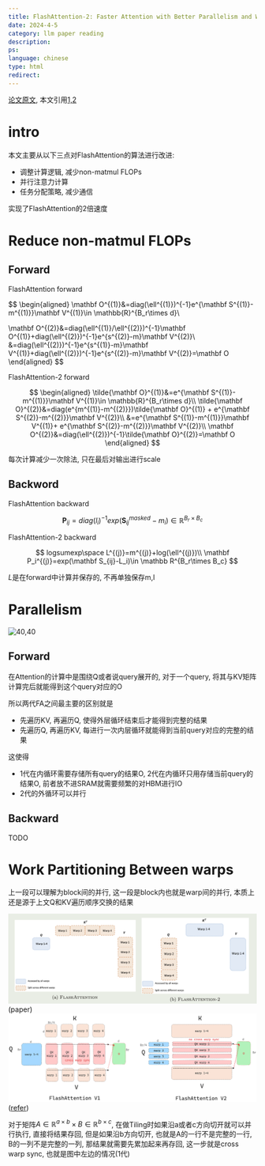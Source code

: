 ```yaml
---
title: FlashAttention-2: Faster Attention with Better Parallelism and Work Partitioning
date: 2024-4-5
category: llm paper reading
description:
ps:
language: chinese
type: html
redirect:
---
```


<a href="https://arxiv.org/pdf/2307.08691.pdf">论文原文</a>, 本文引用<a href="https://zhuanlan.zhihu.com/p/668888063">1,</a><a href="https://zhuanlan.zhihu.com/p/665170554">2</a>

# intro

本文主要从以下三点对FlashAttention的算法进行改进:

- 调整计算逻辑, 减少non-matmul FLOPs
- 并行注意力计算
- 任务分配策略, 减少通信

实现了FlashAttention的2倍速度

# Reduce non-matmul FLOPs

## Forward

FlashAttention forward

$$
\begin{aligned}
\mathbf O^{(1)}&=diag(\ell^{(1)})^{-1}e^{\mathbf S^{(1)}-m^{(1)}}\mathbf V^{(1)}\in \mathbb{R}^{B_r\times d}\\

\mathbf O^{(2)}&=diag(\ell^{(1)}/\ell^{(2)})^{-1}\mathbf O^{(1)}+diag(\ell^{(2)})^{-1}e^{s^{(2)}-m}\mathbf V^{(2)}\\
&=diag(\ell^{(2)})^{-1}e^{s^{(1)}-m}\mathbf V^{(1)}+diag(\ell^{(2)})^{-1}e^{s^{(2)}-m}\mathbf V^{(2)}=\mathbf O
\end{aligned}
$$

FlashAttention-2 forward

$$
\begin{aligned}
\tilde{\mathbf O}^{(1)}&=e^{\mathbf S^{(1)}-m^{(1)}}\mathbf V^{(1)}\in \mathbb{R}^{B_r\times d}\\
\tilde{\mathbf O}^{(2)}&=diag(e^{m^{(1)}-m^{(2)}})\tilde{\mathbf O}^{(1)} + e^{\mathbf S^{(2)}-m^{(2)}}\mathbf V^{(2)}\\
&=e^{\mathbf S^{(1)}-m^{(1)}}\mathbf V^{(1)}+ e^{\mathbf S^{(2)}-m^{(2)}}\mathbf V^{(2)}\\
\mathbf O^{(2)}&=diag(\ell^{(2)})^{-1}\tilde{\mathbf O}^{(2)}=\mathbf O
\end{aligned}
$$

每次计算减少一次除法, 只在最后对输出进行scale

## Backword

FlashAttention backward

$$
\mathbf P_{ij}=diag(l_i)^{-1}exp(\mathbf S_{ij}^{masked}-m_i)\in \mathbb R^{B_r\times B_c}
$$

FlashAttention-2 backward

$$
logsumexp\space L^{(j)}=m^{(j)}+log(\ell^{(j)})\\
\mathbf P_i^{(j)}=exp(\mathbf S_{ij}-L_i)\in \mathbb R^{B_r\times B_c}
$$

$L$是在forward中计算并保存的, 不再单独保存m,l

# Parallelism

![40,40](./pic/llmpost/flashattention2/alforward1.png,./pic/llmpost/flashattention2/alforward2.png)

## Forward

在Attention的计算中是围绕Q或者说query展开的, 对于一个query, 将其与KV矩阵计算完后就能得到这个query对应的O

所以两代FA之间最主要的区别就是

- 先遍历KV, 再遍历Q, 使得外层循环结束后才能得到完整的结果
- 先遍历Q, 再遍历KV, 每进行一次内层循环就能得到当前query对应的完整的结果

这使得

- 1代在内循环需要存储所有query的结果O, 2代在内循环只用存储当前query的结果O, 前者放不进SRAM就需要频繁的对HBM进行IO
- 2代的外循环可以并行

## Backward

TODO

# Work Partitioning Between warps

上一段可以理解为block间的并行, 这一段是block内也就是warp间的并行, 本质上还是源于上文Q和KV遍历顺序交换的结果

![80](./pic/llmpost/flashattention2/warp.png)(paper)
![80](./pic/llmpost/flashattention2/warpcom.png)(<a href="https://zhuanlan.zhihu.com/p/665170554">refer</a>)



对于矩阵$A\in \mathbb R^{a\times b}\times B\in \mathbb R^{b\times c}$, 在做Tiling时如果沿a或者c方向切开就可以并行执行, 直接将结果存回, 但是如果沿b方向切开, 也就是A的一行不是完整的一行, B的一列不是完整的一列, 那结果就需要先累加起来再存回, 这一步就是cross warp sync, 也就是图中左边的情况(1代)

